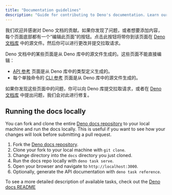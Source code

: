 ```yaml
---
title: "Documentation guidelines"
description: "Guide for contributing to Deno's documentation. Learn our documentation standards, writing style, and how to submit 文档 changes."
---
```


我们欢迎并感谢对 Deno 文档的贡献。如果你发现了问题，或者想要添加内容，每个页面底部都有一个“编辑此页面”的按钮。点击此按钮将带你到该页面在 [Deno 文档库](https://github.com/denoland/docs/) 中的源文件。然后你可以进行更改并提交拉取请求。

Deno 文档中的某些页面是从 Deno 库中的源文件生成的。这些页面不能直接编辑：

- [API 参考](/api/deno/) 页面是从 Deno 库中的类型定义生成的。
- 每个单独命令的 [CLI 参考](/runtime/reference/cli/) 页面是从 Deno 库中的源文件生成的。

如果你发现这些页面中的问题，你可以向 Deno 库提交拉取请求，或者在 [Deno 文档库](https://github.com/denoland/docs/issues) 中提出问题，我们会对此进行修复。
## Running the docs locally

You can fork and clone the entire
[Deno docs repository](https://github.com/denoland/docs) to your local machine
and run the docs locally. This is useful if you want to see how your changes
will look before submitting a pull request.

1. Fork the [Deno docs repository](https://github.com/denoland/docs).
2. Clone your fork to your local machine with `git clone`.
3. Change directory into the `docs` directory you just cloned.
4. Run the docs repo locally with `deno task serve`.
5. Open your browser and navigate to `http://localhost:3000`.
6. Optionally, generate the API documentation with `deno task reference`.

To see a more detailed description of available tasks, check out the
[Deno docs README](https://github.com/denoland/docs?tab=readme-ov-file#deno-docs)
